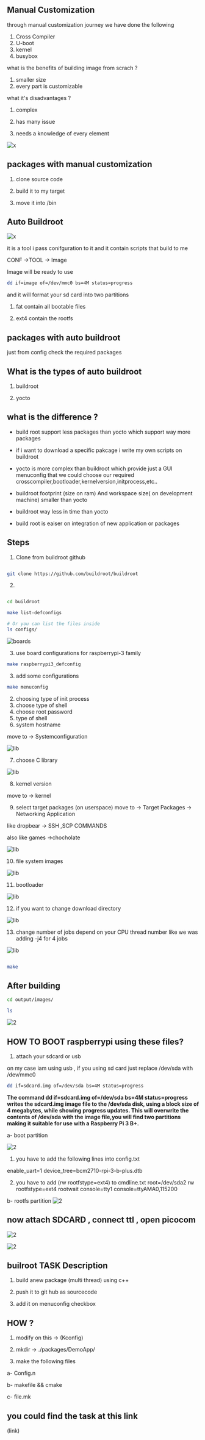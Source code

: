 ## Manual Customization 

through manual customization journey we have done the following 
1. Cross Compiler
2. U-boot
3. kernel
4. busybox

what is the benefits of building image from scrach ? 

1. smaller size 
2. every part is customizable 

what it's disadvantages ? 
1. complex 

2. has many issue 

3. needs a knowledge of every element

![x](images/1.png)

## packages with manual customization

1. clone source code 

2. build it to my target

3. move it into /bin



## Auto Buildroot

![x](images/2.png)

it is a tool i pass conifguration to it and it contain scripts that build to me 

CONF ->TOOL -> Image 

Image will be ready to use 

 
```sh 
dd if=image of=/dev/mmc0 bs=4M status=progress
```
and it will format your sd card into two partitions 

1. fat contain all bootable files 

2. ext4 contain the rootfs 

## packages with auto buildroot

just from config check the required packages



## What is the types of auto buildroot 

1. buildroot

2. yocto


## what is the difference ? 

- build root support less packages than yocto which support way more packages 

- if i want to download a specific pakcage i write my own scripts on buildroot

- yocto is more complex than buildroot which provide just a GUI menuconfig that we could choose our required crosscompiler,bootloader,kernelversion,initprocess,etc..

- buildroot footprint (size on ram) And workspace size( on development machine) smaller than yocto 

- buildroot way less in time than yocto

- build root is eaiser on integration of new application or packages


## Steps 

1. Clone from buildroot github

```sh

git clone https://github.com/buildroot/buildroot

```
2. 
```sh

cd buildroot

make list-defconfigs

# Or you can list the files inside 
ls configs/
```
![boards](images/boards.png)

3. use board configurations for raspberrypi-3 family

```sh
make raspberrypi3_defconfig

```
3. add some configurations

```sh
make menuconfig 
```
2. choosing type of init process  
3. choose type of shell
4. choose root password
5. type of shell 
6. system hostname

move to -> Systemconfiguration 


![lib](images/3.png)


7. choose C library

![lib](images/7.png)


8. kernel version 

move to -> kernel

9. select target packages (on userspace)
move to -> Target Packages -> Networking Application  

like dropbear -> SSH ,SCP COMMANDS

also like games ->chocholate


![lib](images/4.png)


10. file system images

![lib](images/5.png)

11. bootloader

![lib](images/6.png)

12. if you want to change download directory

![lib](images/8.png)


13. change number of jobs depend on your CPU thread number like we was adding -j4 for 4 jobs

![lib](images/9.png)



```sh

make

```

## After building 

```sh
cd output/images/

ls 
```

![2](images/out.png)

## HOW TO BOOT raspberrypi using these files?

1. attach your sdcard or usb 

on my case iam using usb , if you using sd card just replace /dev/sda with /dev/mmc0

```sh
dd if=sdcard.img of=/dev/sda bs=4M status=progress
```
**The command dd if=sdcard.img of=/dev/sda bs=4M status=progress writes the sdcard.img image file to the /dev/sda disk, using a block size of 4 megabytes, while showing progress updates. This will overwrite the contents of /dev/sda with the image file,you will find two partitions  making it suitable for use with a Raspberry Pi 3 B+.**

a- boot partition

![2](images/sdcard.png)

1. you have to add the following lines into config.txt

enable_uart=1
device_tree=bcm2710-rpi-3-b-plus.dtb


2. you have to add (rw rootfstype=ext4) to cmdline.txt
root=/dev/sda2 rw rootfstype=ext4  rootwait console=tty1 console=ttyAMA0,115200 

b- rootfs partition 
![2](images/rootfs.png)


## now attach SDCARD , connect ttl , open picocom

![2](images/boot1.png)

![2](images/boot2.png)

##  builroot TASK Description

1. build anew package (multi thread) using c++ 

2. push it to git hub as sourcecode

3.  add it on menuconfig checkbox 

## HOW ?


1. modify on this  -> (Kconfig) 

2. mkdir ->  ./packages/DemoApp/

3. make the following files 

a- Config.n 

b-  makefile && cmake 

c- file.mk 

## you could find the task at this link 

(link)
